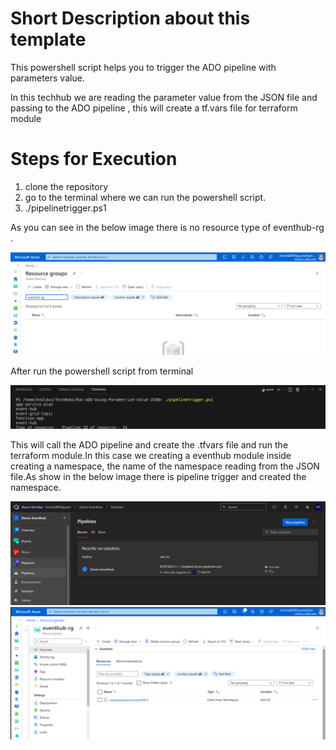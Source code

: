 # Short Description about this template
This powershell script helps you to trigger the ADO pipeline with parameters value.

In this techhub we are reading the parameter value from the JSON file and passing to the ADO pipeline , this will create a tf.vars file for terraform module


# Steps for Execution 
1. clone the repository  
2. go to the terminal where we can run the powershell script.
3. ./pipelinetrigger.ps1

As you can see in the below image there is no resource type of eventhub-rg .

![eventhub-rg-1.png](photo/eventhub-rg-1.png)

After run the powershell script from terminal

![runscript.png](photo/runscript.png)

This will call the ADO pipeline and create the .tfvars file and run the terraform module.In this case we creating a eventhub module inside creating a namespace, the name of the namespace reading from the JSON file.As show in the below image there is pipeline trigger and created the namespace.

![demo-eventhub.png](photo/demo-eventhub.png)
![eventhub-2.png](photo/eventhub-2.png)
